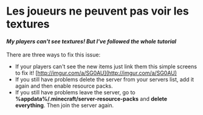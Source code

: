 # Les joueurs ne peuvent pas voir les textures

#### _My players can't see textures! But I've followed the whole tutorial_ <a id="my-players-cant-see-textures-but-ive-followed-the-whole-tutorial"></a>

There are three ways to fix this issue:

* If your players can't see the new items just link them this simple screens to fix it! [http://imgur.com/a/SG0AU](http://imgur.com/a/SG0AU)​
* If you still have problems delete the server from your servers list, add it again and then enable resource packs.
* If you still have problems leave the server, go to **%appdata%/.minecraft/server-resource-packs** and **delete everything**. Then join the server again.

